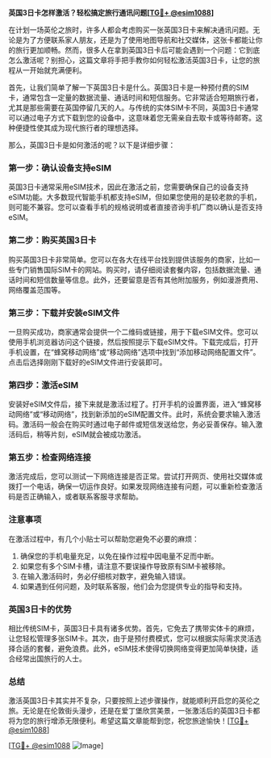 **英国3日卡怎样激活？轻松搞定旅行通讯问题[[TG💪+ @esim1088](https://t.me/s/esim1088)]**

在计划一场英伦之旅时，许多人都会考虑购买一张英国3日卡来解决通讯问题。无论是为了方便联系家人朋友，还是为了使用地图导航和社交媒体，这张卡都能让你的旅行更加顺畅。然而，很多人在拿到英国3日卡后可能会遇到一个问题：它到底怎么激活呢？别担心，这篇文章将手把手教你如何轻松激活英国3日卡，让您的旅程从一开始就充满便利。

首先，让我们简单了解一下英国3日卡是什么。英国3日卡是一种预付费的SIM卡，通常包含一定量的数据流量、通话时间和短信服务。它非常适合短期旅行者，尤其是那些需要在英国停留几天的人。与传统的实体SIM卡不同，英国3日卡通常可以通过电子方式下载到您的设备中，这意味着您无需亲自去取卡或等待邮寄。这种便捷性使其成为现代旅行者的理想选择。

那么，英国3日卡是如何激活的呢？以下是详细步骤：

### **第一步：确认设备支持eSIM**
英国3日卡通常采用eSIM技术，因此在激活之前，您需要确保自己的设备支持eSIM功能。大多数现代智能手机都支持eSIM，但如果您使用的是较老款的手机，则可能不兼容。您可以查看手机的规格说明或者直接咨询手机厂商以确认是否支持eSIM。

### **第二步：购买英国3日卡**
购买英国3日卡非常简单。您可以在各大在线平台找到提供该服务的商家，比如一些专门销售国际SIM卡的网站。购买时，请仔细阅读套餐内容，包括数据流量、通话时间和短信数量等信息。此外，还要留意是否有其他附加服务，例如漫游费用、网络覆盖范围等。

### **第三步：下载并安装eSIM文件**
一旦购买成功，商家通常会提供一个二维码或链接，用于下载eSIM文件。您可以使用手机浏览器访问这个链接，然后按照提示下载eSIM文件。下载完成后，打开手机设置，在“蜂窝移动网络”或“移动网络”选项中找到“添加移动网络配置文件”。点击后选择刚刚下载好的eSIM文件进行安装即可。

### **第四步：激活eSIM**
安装好eSIM文件后，接下来就是激活过程了。打开手机的设置界面，进入“蜂窝移动网络”或“移动网络”，找到新添加的eSIM配置文件。此时，系统会要求输入激活码。激活码一般会在购买时通过电子邮件或短信发送给您，务必妥善保存。输入激活码后，稍等片刻，eSIM就会被成功激活。

### **第五步：检查网络连接**
激活完成后，您可以测试一下网络连接是否正常。尝试打开网页、使用社交媒体或拨打一个电话，确保一切运作良好。如果发现网络连接有问题，可以重新检查激活码是否正确输入，或者联系客服寻求帮助。

### **注意事项**
在激活过程中，有几个小贴士可以帮助您避免不必要的麻烦：
1. 确保您的手机电量充足，以免在操作过程中因电量不足而中断。
2. 如果您有多个SIM卡槽，请注意不要误操作导致原有SIM卡被移除。
3. 在输入激活码时，务必仔细核对数字，避免输入错误。
4. 如果遇到任何问题，及时联系客服，他们会为您提供专业的指导和支持。

### **英国3日卡的优势**
相比传统SIM卡，英国3日卡具有诸多优势。首先，它免去了携带实体卡的麻烦，让您轻松管理多张SIM卡。其次，由于是预付费模式，您可以根据实际需求灵活选择合适的套餐，避免浪费。此外，eSIM技术使得切换网络变得更加简单快捷，适合经常出国旅行的人士。

### **总结**
激活英国3日卡其实并不复杂，只要按照上述步骤操作，就能顺利开启您的英伦之旅。无论是在伦敦街头漫步，还是在爱丁堡欣赏美景，一张激活后的英国3日卡都将为您的旅行增添无限便利。希望这篇文章能帮到您，祝您旅途愉快！[[TG💪+ @esim1088](https://t.me/s/esim1088)]

[[TG💪+ @esim1088](https://t.me/s/esim1088) ![Image](https://i.postimg.cc/4NQfJmqS/Snipaste-2025-05-13-00-14-12.png)]